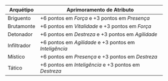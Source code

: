 | **Arquétipo** | **Aprimoramento de Atributo**                          |
| ------------- | ------------------------------------------------------ |
| Briguento     | +6 pontos em *Força* e +3 pontos em *Presença*         |
| Brutamonte    | +6 pontos em *Vitalidade* e +3 pontos em *Força*       |
| Detonador     | +6 pontos em *Destreza* e +3 pontos em *Agilidade*     |
| Infiltrador   | +6 pontos em *Agilidade* e +3 pontos em *Inteligência* |
| Místico       | +6 pontos em *Presença* e +3 pontos em *Destreza*      |
| Tático        | +6 pontos em *Inteligência* e +3 pontos em *Destreza*  |